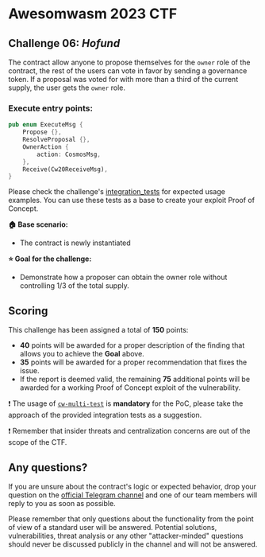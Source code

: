 # Awesomwasm 2023 CTF

## Challenge 06: *Hofund*

The contract allow anyone to propose themselves for the `owner` role of the contract, the rest of the users can vote in favor by sending a governance token. If a proposal was voted for with more than a third of the current supply, the user gets the `owner` role.

### Execute entry points:
```rust
pub enum ExecuteMsg {
    Propose {},
    ResolveProposal {},
    OwnerAction {
        action: CosmosMsg,
    },
    Receive(Cw20ReceiveMsg),
}
```

Please check the challenge's [integration_tests](./src/integration_test.rs) for expected usage examples. You can use these tests as a base to create your exploit Proof of Concept.

**:house: Base scenario:**
- The contract is newly instantiated

**:star: Goal for the challenge:**
- Demonstrate how a proposer can obtain the owner role without controlling 1/3 of the total supply.

## Scoring

This challenge has been assigned a total of **150** points: 
- **40** points will be awarded for a proper description of the finding that allows you to achieve the **Goal** above.
- **35** points will be awarded for a proper recommendation that fixes the issue.
- If the report is deemed valid, the remaining **75** additional points will be awarded for a working Proof of Concept exploit of the vulnerability.


:exclamation: The usage of [`cw-multi-test`](https://github.com/CosmWasm/cw-multi-test) is **mandatory** for the PoC, please take the approach of the provided integration tests as a suggestion.

:exclamation: Remember that insider threats and centralization concerns are out of the scope of the CTF.

## Any questions?

If you are unsure about the contract's logic or expected behavior, drop your question on the [official Telegram channel](https://t.me/+8ilY7qeG4stlYzJi) and one of our team members will reply to you as soon as possible. 

Please remember that only questions about the functionality from the point of view of a standard user will be answered. Potential solutions, vulnerabilities, threat analysis or any other "attacker-minded" questions should never be discussed publicly in the channel and will not be answered.
